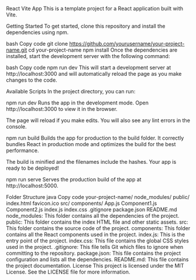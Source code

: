React Vite App
This is a template project for a React application built with Vite.

Getting Started
To get started, clone this repository and install the dependencies using npm.

bash
Copy code
git clone https://github.com/yourusername/your-project-name.git
cd your-project-name
npm install
Once the dependencies are installed, start the development server with the following command:

bash
Copy code
npm run dev
This will start a development server at http://localhost:3000 and will automatically reload the page as you make changes to the code.

Available Scripts
In the project directory, you can run:

npm run dev
Runs the app in the development mode.
Open http://localhost:3000 to view it in the browser.

The page will reload if you make edits.
You will also see any lint errors in the console.

npm run build
Builds the app for production to the build folder.
It correctly bundles React in production mode and optimizes the build for the best performance.

The build is minified and the filenames include the hashes.
Your app is ready to be deployed!

npm run serve
Serves the production build of the app at http://localhost:5000.

Folder Structure
java
Copy code
your-project-name/
  node_modules/
  public/
    index.html
    favicon.ico
  src/
    components/
      App.js
      Component1.js
      Component2.js
    index.js
    index.css
  .gitignore
  package.json
  README.md
node_modules: This folder contains all the dependencies of the project.
public: This folder contains the index HTML file and other static assets.
src: This folder contains the source code of the project.
components: This folder contains all the React components used in the project.
index.js: This is the entry point of the project.
index.css: This file contains the global CSS styles used in the project.
.gitignore: This file tells Git which files to ignore when committing to the repository.
package.json: This file contains the project configuration and lists all the dependencies.
README.md: This file contains the project documentation.
License
This project is licensed under the MIT License. See the LICENSE file for more information.



